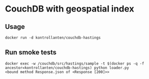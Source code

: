 # CouchDB with geospatial index

## Usage
```
docker run -d kontrollanten/couchdb-hastings
```

## Run smoke tests
```
docker exec -w /couchdb/src/hastings/sample -t $(docker ps -q -f ancestor=kontrollanten/couchdb-hastings) python loader.py
<bound method Response.json of <Response [200]>>
```
